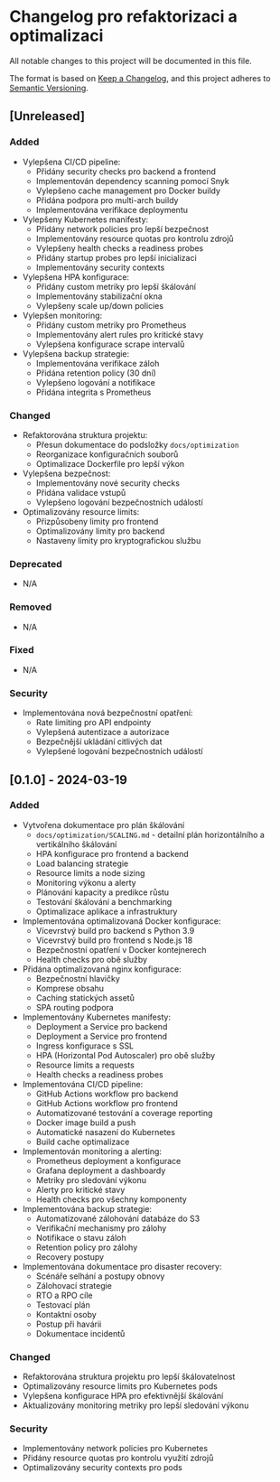 # Changelog pro refaktorizaci a optimalizaci

All notable changes to this project will be documented in this file.

The format is based on [Keep a Changelog](https://keepachangelog.com/en/1.0.0/),
and this project adheres to [Semantic Versioning](https://semver.org/spec/v2.0.0.html).

## [Unreleased]

### Added

- Vylepšena CI/CD pipeline:
  - Přidány security checks pro backend a frontend
  - Implementován dependency scanning pomocí Snyk
  - Vylepšeno cache management pro Docker buildy
  - Přidána podpora pro multi-arch buildy
  - Implementována verifikace deploymentu
- Vylepšeny Kubernetes manifesty:
  - Přidány network policies pro lepší bezpečnost
  - Implementovány resource quotas pro kontrolu zdrojů
  - Vylepšeny health checks a readiness probes
  - Přidány startup probes pro lepší inicializaci
  - Implementovány security contexts
- Vylepšena HPA konfigurace:
  - Přidány custom metriky pro lepší škálování
  - Implementovány stabilizační okna
  - Vylepšeny scale up/down policies
- Vylepšen monitoring:
  - Přidány custom metriky pro Prometheus
  - Implementovány alert rules pro kritické stavy
  - Vylepšena konfigurace scrape intervalů
- Vylepšena backup strategie:
  - Implementována verifikace záloh
  - Přidána retention policy (30 dní)
  - Vylepšeno logování a notifikace
  - Přidána integrita s Prometheus

### Changed

- Refaktorována struktura projektu:
  - Přesun dokumentace do podsložky `docs/optimization`
  - Reorganizace konfiguračních souborů
  - Optimalizace Dockerfile pro lepší výkon
- Vylepšena bezpečnost:
  - Implementovány nové security checks
  - Přidána validace vstupů
  - Vylepšeno logování bezpečnostních událostí
- Optimalizovány resource limits:
  - Přizpůsobeny limity pro frontend
  - Optimalizovány limity pro backend
  - Nastaveny limity pro kryptografickou službu

### Deprecated

- N/A

### Removed

- N/A

### Fixed

- N/A

### Security

- Implementována nová bezpečnostní opatření:
  - Rate limiting pro API endpointy
  - Vylepšená autentizace a autorizace
  - Bezpečnější ukládání citlivých dat
  - Vylepšené logování bezpečnostních událostí

## [0.1.0] - 2024-03-19

### Added

- Vytvořena dokumentace pro plán škálování
  - `docs/optimization/SCALING.md` - detailní plán horizontálního a vertikálního škálování
  - HPA konfigurace pro frontend a backend
  - Load balancing strategie
  - Resource limits a node sizing
  - Monitoring výkonu a alerty
  - Plánování kapacity a predikce růstu
  - Testování škálování a benchmarking
  - Optimalizace aplikace a infrastruktury
- Implementována optimalizovaná Docker konfigurace:
  - Vícevrstvý build pro backend s Python 3.9
  - Vícevrstvý build pro frontend s Node.js 18
  - Bezpečnostní opatření v Docker kontejnerech
  - Health checks pro obě služby
- Přidána optimalizovaná nginx konfigurace:
  - Bezpečnostní hlavičky
  - Komprese obsahu
  - Caching statických assetů
  - SPA routing podpora
- Implementovány Kubernetes manifesty:
  - Deployment a Service pro backend
  - Deployment a Service pro frontend
  - Ingress konfigurace s SSL
  - HPA (Horizontal Pod Autoscaler) pro obě služby
  - Resource limits a requests
  - Health checks a readiness probes
- Implementována CI/CD pipeline:
  - GitHub Actions workflow pro backend
  - GitHub Actions workflow pro frontend
  - Automatizované testování a coverage reporting
  - Docker image build a push
  - Automatické nasazení do Kubernetes
  - Build cache optimalizace
- Implementován monitoring a alerting:
  - Prometheus deployment a konfigurace
  - Grafana deployment a dashboardy
  - Metriky pro sledování výkonu
  - Alerty pro kritické stavy
  - Health checks pro všechny komponenty
- Implementována backup strategie:
  - Automatizované zálohování databáze do S3
  - Verifikační mechanismy pro zálohy
  - Notifikace o stavu záloh
  - Retention policy pro zálohy
  - Recovery postupy
- Implementována dokumentace pro disaster recovery:
  - Scénáře selhání a postupy obnovy
  - Zálohovací strategie
  - RTO a RPO cíle
  - Testovací plán
  - Kontaktní osoby
  - Postup při havárii
  - Dokumentace incidentů

### Changed

- Refaktorována struktura projektu pro lepší škálovatelnost
- Optimalizovány resource limits pro Kubernetes pods
- Vylepšena konfigurace HPA pro efektivnější škálování
- Aktualizovány monitoring metriky pro lepší sledování výkonu

### Security

- Implementovány network policies pro Kubernetes
- Přidány resource quotas pro kontrolu využití zdrojů
- Optimalizovány security contexts pro pods
